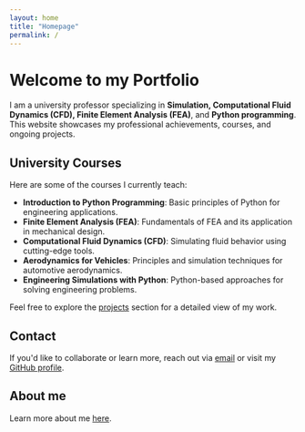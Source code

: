 ```yaml
---
layout: home
title: "Homepage"
permalink: /
---
```


# Welcome to my Portfolio

I am a university professor specializing in **Simulation, Computational Fluid Dynamics (CFD), Finite Element Analysis (FEA)**, and **Python programming**. This website showcases my professional achievements, courses, and ongoing projects.

## University Courses
Here are some of the courses I currently teach:

- **Introduction to Python Programming**: Basic principles of Python for engineering applications.
- **Finite Element Analysis (FEA)**: Fundamentals of FEA and its application in mechanical design.
- **Computational Fluid Dynamics (CFD)**: Simulating fluid behavior using cutting-edge tools.
- **Aerodynamics for Vehicles**: Principles and simulation techniques for automotive aerodynamics.
- **Engineering Simulations with Python**: Python-based approaches for solving engineering problems.

Feel free to explore the [projects](./courses.md) section for a detailed view of my work.

## Contact
If you'd like to collaborate or learn more, reach out via [email](https://mail.google.com/mail/u/0/#inbox?compose=new&to=diegofreflorez@utp.edu.co) or visit my [GitHub profile](https://github.com/Diego-F-Florez-Trujillo).

## About me

Learn more about me [here](about.md).
